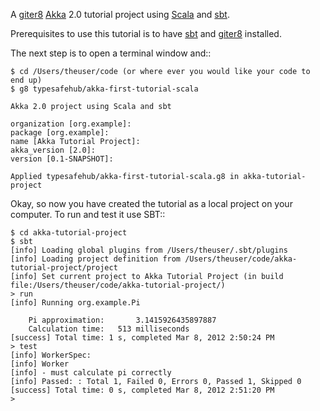 
A [giter8] [Akka] 2.0 tutorial project using [Scala] and [sbt].

Prerequisites to use this tutorial is to have [sbt] and [giter8] installed.

The next step is to open a terminal window and::
	
	$ cd /Users/theuser/code (or where ever you would like your code to end up)
	$ g8 typesafehub/akka-first-tutorial-scala
    
    Akka 2.0 project using Scala and sbt 

	organization [org.example]:   
	package [org.example]: 
	name [Akka Tutorial Project]: 
	akka_version [2.0]: 
	version [0.1-SNAPSHOT]:

	Applied typesafehub/akka-first-tutorial-scala.g8 in akka-tutorial-project

Okay, so now you have created the tutorial as a local project on your computer.
To run and test it use SBT::

	$ cd akka-tutorial-project
	$ sbt
	[info] Loading global plugins from /Users/theuser/.sbt/plugins
	[info] Loading project definition from /Users/theuser/code/akka-tutorial-project/project
	[info] Set current project to Akka Tutorial Project (in build file:/Users/theuser/code/akka-tutorial-project/)
    > run
	[info] Running org.example.Pi 

		Pi approximation: 		3.1415926435897887
		Calculation time: 	513 milliseconds
	[success] Total time: 1 s, completed Mar 8, 2012 2:50:24 PM
	> test
	[info] WorkerSpec:
	[info] Worker 
	[info] - must calculate pi correctly
	[info] Passed: : Total 1, Failed 0, Errors 0, Passed 1, Skipped 0
	[success] Total time: 0 s, completed Mar 8, 2012 2:51:20 PM
	> 

[giter8]: https://github.com/n8han/giter8
[Akka]: http://akka.io
[Scala]: http://www.scala-lang.org/
[sbt]: http://github.com/harrah/xsbt/
